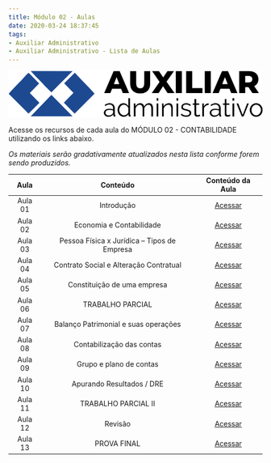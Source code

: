 ```yaml
---
title: Módulo 02 - Aulas
date: 2020-03-24 18:37:45
tags:
- Auxiliar Administrativo
- Auxiliar Administrativo - Lista de Aulas
---
```


<img src="../../../assets/media/img/cursos/logo-auxiliar-administrativo-01.png" alt="Auxiliar Administrativo" title="Auxiliar Administrativo" class="img-50  bg-white">

Acesse os recursos de cada aula do MÓDULO 02 - CONTABILIDADE utilizando os links abaixo.

*Os materiais serão gradativamente atualizados nesta lista conforme forem sendo produzidos.*

| Aula    | Conteúdo                                      | Conteúdo da Aula |
| :-----: | :-----:                                       | :-----:          |
| Aula 01 | Introdução                                    | [Acessar]()      | 
| Aula 02 | Economia e Contabilidade                      | [Acessar]()      | 
| Aula 03 | Pessoa Física x Jurídica – Tipos de Empresa   | [Acessar]()      | 
| Aula 04 | Contrato Social e Alteração Contratual        | [Acessar]()      | 
| Aula 05 | Constituição de uma empresa                   | [Acessar]()      | 
| Aula 06 | TRABALHO PARCIAL                              | [Acessar]()      | 
| Aula 07 | Balanço Patrimonial e suas operações          | [Acessar]()      | 
| Aula 08 | Contabilização das contas                     | [Acessar]()      | 
| Aula 09 | Grupo e plano de contas                       | [Acessar]()      | 
| Aula 10 | Apurando Resultados / DRE                     | [Acessar]()      | 
| Aula 11 | TRABALHO PARCIAL II                           | [Acessar]()      | 
| Aula 12 | Revisão                                       | [Acessar]()      | 
| Aula 13 | PROVA FINAL                                   | [Acessar]()      | 
